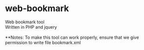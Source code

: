 # web-bookmark
Web bookmark tool  
Written in PHP and jquery  
<br>
**Notes:
To make this tool can work properly, ensure that we give permission to write file bookmark.xml
